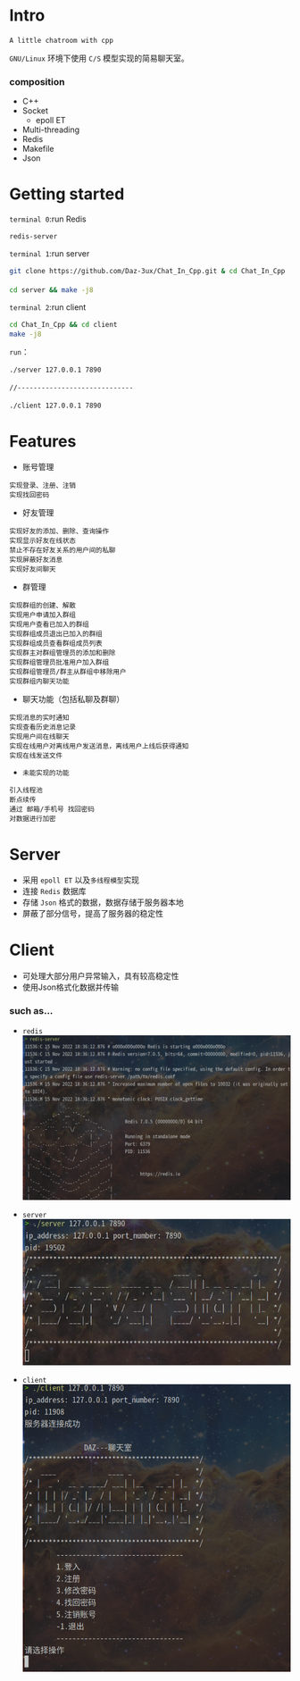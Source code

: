 # Intro
```
A little chatroom with cpp
```
`GNU/Linux` 环境下使用 `C/S` 模型实现的简易聊天室。

### composition
- C++
- Socket
  - epoll ET
- Multi-threading
- Redis
- Makefile
- Json

# Getting started
`terminal 0`:run Redis 
```bash
redis-server
```

`terminal 1`:run server
```bash
git clone https://github.com/Daz-3ux/Chat_In_Cpp.git & cd Chat_In_Cpp

cd server && make -j8
```

`terminal 2`:run client
```bash
cd Chat_In_Cpp && cd client
make -j8
```

`run`：
```
./server 127.0.0.1 7890

//-----------------------------

./client 127.0.0.1 7890
```

# Features
- 账号管理
```
实现登录、注册、注销
实现找回密码
```
- 好友管理
```
实现好友的添加、删除、查询操作
实现显示好友在线状态
禁止不存在好友关系的用户间的私聊
实现屏蔽好友消息
实现好友间聊天
```
- 群管理
```
实现群组的创建、解散
实现用户申请加入群组
实现用户查看已加入的群组
实现群组成员退出已加入的群组
实现群组成员查看群组成员列表
实现群主对群组管理员的添加和删除
实现群组管理员批准用户加入群组
实现群组管理员/群主从群组中移除用户
实现群组内聊天功能
```
- 聊天功能（包括私聊及群聊）
```
实现消息的实时通知
实现查看历史消息记录
实现用户间在线聊天
实现在线用户对离线用户发送消息，离线用户上线后获得通知
实现在线发送文件
```
- `未能实现的功能`
```
引入线程池
断点续传
通过 邮箱/手机号 找回密码
对数据进行加密
```

# Server
- 采用 `epoll ET` 以及`多线程模型`实现
- 连接 `Redis` 数据库
- 存储 `Json` 格式的数据，数据存储于服务器本地
- 屏蔽了部分信号，提高了服务器的稳定性

# Client
- 可处理大部分用户异常输入，具有较高稳定性
- 使用Json格式化数据并传输

### such as...
- `redis`
![](https://raw.githubusercontent.com/Daz-3ux-Img/Img-hosting/master/host/202211151837787.png)

- `server`
![](https://raw.githubusercontent.com/Daz-3ux-Img/Img-hosting/master/host/202211151835260.jpg)

- `client`
![](https://raw.githubusercontent.com/Daz-3ux-Img/Img-hosting/master/host/202211151839289.png)